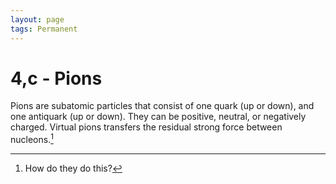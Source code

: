 ```yaml
---
layout: page
tags: Permanent 
---
```


# 4,c - Pions

Pions are subatomic particles that consist of one quark (up or down), and one antiquark (up or down). They can be positive, neutral, or negatively charged. Virtual pions transfers the residual strong force between nucleons.[^1]

[^1]: How do they do this?